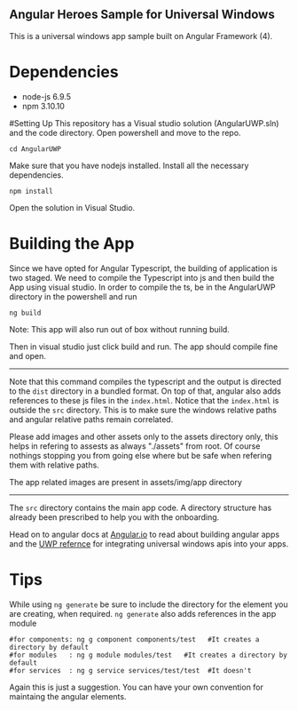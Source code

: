 Angular Heroes Sample for Universal Windows
---------------------------------------------

This is a universal windows app sample built on Angular Framework (4). 

# Dependencies
 + node-js 6.9.5
 + npm 3.10.10

#Setting Up
This repository has a Visual studio solution (AngularUWP.sln) and the code directory. Open powershell and move to the repo.

    cd AngularUWP

Make sure that you have nodejs installed. Install all the necessary dependencies.

    npm install

Open the solution in Visual Studio.

# Building the App

Since we have opted for Angular Typescript, the building of application is two staged. We need to compile the Typescript into js and then build the App using visual studio. In order to compile the ts, be in the AngularUWP directory in the powershell and run 

    ng build

Note: This app will also run out of box without running build.

Then in visual studio just click build and run. The app should compile fine and open.

--------

Note that this command compiles the typescript and the output is directed to the `dist` directory in a bundled format. On top of that, angular also adds references to these js files in the `index.html`. Notice that the `index.html` is outside the `src` directory. This is to make sure the windows relative paths and angular relative paths remain correlated.

Please add images and other assets only to the assets directory only, this helps in refering to assests as always "./assets" from root. Of course nothings stopping you from going else where but be safe when refering them with relative paths.

The app related images are present in assets/img/app directory

----

The `src` directory contains the main app code. A directory structure has already been prescribed to help you with the onboarding. 

Head on to angular docs at [Angular.io](https://angular.io) to read about building angular apps and the [UWP refernce](https://docs.microsoft.com/en-us/uwp/) for integrating universal windows apis into your apps.


# Tips

While using `ng generate` be sure to include the directory for the element you are creating, when required. `ng generate` also adds references in the app module

    #for components: ng g component components/test   #It creates a directory by default
    #for modules   : ng g module modules/test   #It creates a directory by default
    #for services  : ng g service services/test/test  #It doesn't
    
Again this is just a suggestion. You can have your own convention for maintaing the angular elements.